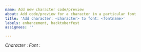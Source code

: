```yaml
---
name: Add new character code/preview
about: Add code/preview for a character in a particular font
title: 'Add character: <character> to font: <fontname>'
labels: enhancement, hacktoberfest
assignees: ''

---
```


*Character* : <character>
*Font* : <fontname>
